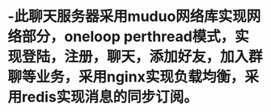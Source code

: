 # -此聊天服务器采用muduo网络库实现网络部分，oneloop perthread模式，实现登陆，注册，聊天，添加好友，加入群聊等业务，采用nginx实现负载均衡，采用redis实现消息的同步订阅。
